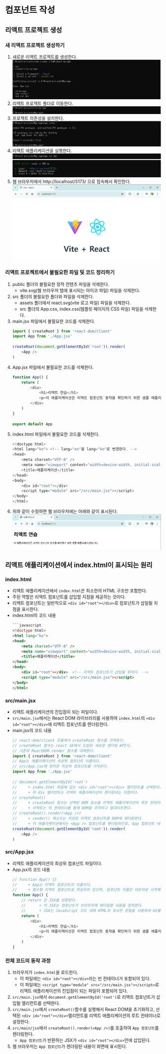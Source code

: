# 컴포넌트 작성

## 리액트 프로젝트 생성

### 새 리액트 프로젝트 생성하기

1. 새로운 리액트 프로젝트를 생성한다.
    ![새 리액트 프로젝트 생성](images/create-react-project-1.png)
2. 리액트 프로젝트 폴더로 이동한다.
    ![새 리액트 프로젝트 생성](images/create-react-project-2.png)
3. 프로젝트 의존성을 설치한다.
    ![새 리액트 프로젝트 생성](images/create-react-project-3.png)
4. 리액트 애플리케이션을 실행한다.
    ![새 리액트 프로젝트 생성](images/create-react-project-4.png)
    ![새 리액트 프로젝트 생성](images/create-react-project-5.png)
5. 웹 브라우저에서 http://localhost/5173/ 으로 접속해서 확인한다.
    ![새 리액트 프로젝트 생성](images/create-react-project-6.png)

### 리액트 프로젝트에서 불필요한 파일 및 코드 정리하기

1. public 폴더의 불필요한 정적 컨텐츠 파일을 삭제한다.
   - vite.svg(웹 브라우저 탭에 표시되는 아이코 파일) 파일을 삭제한다.
2. src 폴더의 불필요한 폴더와 파일을 삭제한다.
   - assets 폴더에서 react.svg(vite 로고 파일) 파일을 삭제한다.
   - src 폴더의 App.css, index.css(템플릿 페이지의 CSS 파일) 파일을 삭제한다.
3. main.jsx 파일에서 불필요한 코드를 삭제한다.
    ```javascript
    import { createRoot } from 'react-dom/client'
    import App from './App.jsx'

    createRoot(document.getElementById('root')).render(
        <App />
    )
    ```
4. App.jsx 파일에서 불필요한 코드를 삭제한다.
    ```javascript
    function App() {
        return (
            <div>
                <h1>리액트 연습</h1>
                <p>이 애플리케이션은 리액트 컴포넌트 동작을 확인하기 위한 샘플 애플리케이션입니다.</p>
            </div>
        )
    }

    export default App
    ```    
5. index.html 파일에서 불필요한 코드를 삭제한다.
    ```javascript
    <!doctype html>
    <html lang="ko"> <!-- lang="en"을 lang="ko"로 변경한다. -->
    <head>
        <meta charset="UTF-8" />
        <meta name="viewport" content="width=device-width, initial-scale=1.0" />
        <title>애플리케이션</title>
    </head>
    <body>
        <div id="root"></div>
        <script type="module" src="/src/main.jsx"></script>
    </body>
    </html>
    ```
6. 위와 같이 수정하면 웹 브라우저에는 아래와 같이 표시된다.
    ![새 리액트 프로젝트 생성](images/create-react-project-7.png)

## 리액트 애플리케이션에서 index.html이 표시되는 원리

### index.html

- 리액트 애플리케이션에서 ```index.html```은 최소한의 HTML 구조만 포함한다.
- 주된 역할은 리액트 컴포넌트를 삽입할 지점을 제공하는 것이다.
- 리액트 컴포넌트는 일반적으로 ```<div id="root"></div>```로 컴포넌트가 삽일될 지점을 표시한다.
- index.html의 코드 내용
    ```html
    ```javascript
    <!doctype html>
    <html lang="ko">
    <head>
        <meta charset="UTF-8" />
        <meta name="viewport" content="width=device-width, initial-scale=1.0" />
        <title>애플리케이션</title>
    </head>
    <body>
        <div id="root"></div>  <!-- 리액트 컴포넌트가 삽입될 위치다. -->
        <script type="module" src="/src/main.jsx"></script>
    </body>
    </html>
    ```
### src/main.jsx

- 리액트 애플리케이션의 진입점이 되는 파일이다.
- ```src/main.jsx```에서는 React DOM 라이브러리를 사용하여 ```index.html```의 ```<div id="root"></div>```에 리액트 컴포넌트를 렌더링한다.
- main.jsx의 코드 내용
    ```javascript
    // react-dom/client 모듈에서 createRoot 함수를 가져온다.
    // createRoot 함수는 react 18에서 도입된 새로운 렌더링 API다.
    // 기존의 ReactDOM.render 함수를 대체한다.
    import { createRoot } from 'react-dom/client'
    // App는 애플리케이션의 최상위 컴포넌트 이름이다.
    // src/App.jsx에 정의된 최상위 컴포넌트를 가져온다.
    import App from './App.jsx'

    // document.getElementById('root')
    //     + index.html 파일에 있는 <div id="root"></div> 엘리먼트를 선택한다.
    //     + 이 div 엘리먼트는 리액트 애플리케이션이 렌더링되는 지점이다.
    // createRoot()
    //     + createRoot 함수는 선택된 DOM 요소를 리액트 애플리케이션의 루트 컨테이너로 설정한다.
    //     + 리액트는 이 컨테이너를 통해 DOM을 조작하고 업데이트한다.
    // createRoot().render(<App />)
    //     + render() 메소드는 지정된 리액트 컴포넌트를 DOM에 렌더링한다.
    //     + 이 애플리케이션에서는 <App /> 컴포넌트를 렌더링하므로, App 컴포넌트 내부의 JSX가 화면에 표시된다. 
    createRoot(document.getElementById('root')).render(
        <App />
    )
    ```

### src/App.jsx

- 리액트 애플리케이션의 최상위 컴포넌트 파일이다.
- App.jsx의 코드 내용
    ```javascript
    // function App() {}
    //     + App는 리액트 컴포넌트의 이름이다.
    //     + 함수형 리액트 컴포넌트로 작성되어 있으며, 컴포넌트 이름은 대문자로 시작해야 리액트에서 컴포넌트로 인식한다.
    function App() {
        // return 은 JSX를 반환한다.
        //      + 이 JSX는 컴포넌트가 브라우저에 렌더링할 내용을 정의한다.
        //      + JSX는 JavaScript 코드 내에 HTML과 유사한 문법을 사용하여 UI를 선언적인 방법으로 표현하는 방법이다.
        return (
            <div>
                <h1>리액트 연습</h1>
                <p>이 애플리케이션은 리액트 컴포넌트 동작을 확인하기 위한 샘플 애플리케이션입니다.</p>
            </div>
        )
    }
    ```

### 전체 코드의 동작 과정

1. 브라우저가 ```index.html```을 로드한다.
    - 이 파일에는 ```<div id="root"></div>```라는 빈 컨테이너가 포함되어 있다.
    - 이 파일에는 ```<script type="module" src="/src/main.jsx"></script>```로 리액트 애플리케이션의 진입점이 되는 파일이 포함되어 있다.
2. ```src/main.jsx```에서 ```document.getElementById('root')```로 리액트 컴포넌트가 삽입될 엘리먼트를 선택한다.
3. ```src/main.jsx```에서 ```createRoot()```함수를 실행해서 React DOM을 초기화하고, 선택된 ```<div id="root"></div>```엘리먼트를 리액트 애플리케이션의 루트 컨테이너로 설정한다.
4. ```src/main/jsx```에서 ```createRoot().render(<App />)```를 호출하여 ```App 컴포넌트```를 렌더링한다.
    - ```App 컴포넌트```가 반환하는 JSX가 ```<div id="root"></div>```안에 삽입된다.
5. 웹 브라우저는 ```App 컴포넌트```가 렌더링된 내용이 화면에 표시된다.
